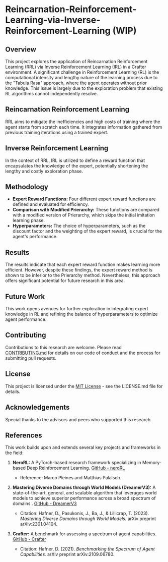 ﻿# Reincarnation-Reinforcement-Learning-via-Inverse-Reinforcement-Learning (WIP)

## Overview
This project explores the application of Reincarnation Reinforcement Learning (RRL) via Inverse Reinforcement Learning (IRL) in a Crafter environment. A significant challenge in Reinforcement Learning (RL) is the computational intensity and lengthy nature of the learning process due to the "Tabula Rasa" approach, where the agent operates without prior knowledge. This issue is largely due to the exploration problem that existing RL algorithms cannot independently resolve.

## Reincarnation Reinforcement Learning
RRL aims to mitigate the inefficiencies and high costs of training where the agent starts from scratch each time. It integrates information gathered from previous training iterations using a trained expert.

## Inverse Reinforcement Learning
In the context of RRL, IRL is utilized to define a reward function that encapsulates the knowledge of the expert, potentially shortening the lengthy and costly exploration phase.

## Methodology
- **Expert Reward Functions:** Four different expert reward functions are defined and evaluated for efficiency.
- **Comparison with Modified Prierarchy:** These functions are compared with a modified version of Prierarchy, which skips the initial imitation learning phase.
- **Hyperparameters:** The choice of hyperparameters, such as the discount factor and the weighting of the expert reward, is crucial for the agent's performance.

## Results
The results indicate that each expert reward function makes learning more efficient. However, despite these findings, the expert reward method is shown to be inferior to the Prierarchy method. Nevertheless, this approach offers significant potential for future research in this area.

## Future Work
This work opens avenues for further exploration in integrating expert knowledge in RL and refining the balance of hyperparameters to optimize agent performance.

## Contributing
Contributions to this research are welcome. Please read [CONTRIBUTING.md](/CONTRIBUTING.md) for details on our code of conduct and the process for submitting pull requests.

## License
This project is licensed under the [MIT License](/LICENSE.md) - see the LICENSE.md file for details.

## Acknowledgements
Special thanks to the advisors and peers who supported this research.

## References
This work builds upon and extends several key projects and frameworks in the field:

1. **NeroRL:** A PyTorch-based research framework specializing in Memory-based Deep Reinforcement Learning. [GitHub - neroRL](https://github.com/MarcoMeter/neroRL)
   - Reference: Marco Pleines and Matthias Palalsch.
   
2. **Mastering Diverse Domains through World Models (DreamerV3):** A state-of-the-art, general, and scalable algorithm that leverages world models to achieve superior performance across a broad spectrum of domains . [GitHub - DreamerV3](https://github.com/danijar/dreamerv3)
   - Citation: Hafner, D., Pasukonis, J., Ba, J., & Lillicrap, T. (2023). *Mastering Diverse Domains through World Models.* arXiv preprint arXiv:2301.04104.

3. **Crafter:** A benchmark for assessing a spectrum of agent capabilities. [GitHub - Crafter](https://github.com/danijar/crafter)
   - Citation: Hafner, D. (2021). *Benchmarking the Spectrum of Agent Capabilities.* arXiv preprint arXiv:2109.06780.
